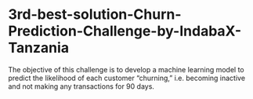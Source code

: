 # 3rd-best-solution-Churn-Prediction-Challenge-by-IndabaX-Tanzania
The objective of this challenge is to develop a machine learning model to predict the likelihood of each customer “churning,” i.e. becoming inactive and not making any transactions for 90 days.
